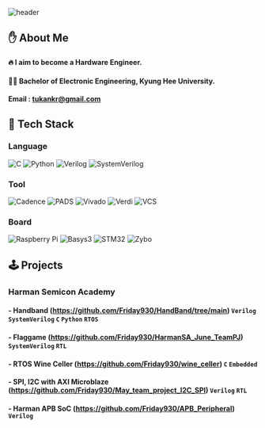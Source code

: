 <!-- ## Hi there 👋 -->

<!--
**Friday930/Friday930** is a ✨ _special_ ✨ repository because its `README.md` (this file) appears on your GitHub profile.

Here are some ideas to get you started:

- 🔭 I’m currently working on ...
- 🌱 I’m currently learning ...
- 👯 I’m looking to collaborate on ...
- 🤔 I’m looking for help with ...
- 💬 Ask me about ...
- 📫 How to reach me: ...
- 😄 Pronouns: ...
- ⚡ Fun fact: ...
-->

<!-- Header -->

![header](https://capsule-render.vercel.app/api?type=waving&color=auto&height=300&section=header&text=Good%20to%20see%20you👋&fontSize=90)

<!-- Body -->

## ✋ About Me
#### :fire: I aim to become a Hardware Engineer.
#### 👨‍🎓 Bachelor of Electronic Engineering, Kyung Hee University.
#### Email : tukankr@gmail.com

## 🧱 Tech Stack
### Language
![C](https://img.shields.io/badge/Lang-C-2AD8E8?style=for-the-badge)
![Python](https://img.shields.io/badge/Lang-Python-3776AB?style=for-the-badge)
![Verilog](https://img.shields.io/badge/HDL-Verilog-ff5722?style=for-the-badge)
![SystemVerilog](https://img.shields.io/badge/HDL-SystemVerilog-ff9800?style=for-the-badge)

### Tool
![Cadence](https://img.shields.io/badge/Tool-Cadence-E92F1A?style=for-the-badge)
![PADS](https://img.shields.io/badge/Tool-PADS-3D0AE4?style=for-the-badge)
![Vivado](https://img.shields.io/badge/Tool-Vivado-904cab?style=for-the-badge&logo=&logoColor=white)
![Verdi](https://img.shields.io/badge/Tool-Verdi-00C853?style=for-the-badge)
![VCS](https://img.shields.io/badge/Tool-VCS-00695C?style=for-the-badge)

### Board
![Raspberry Pi](https://img.shields.io/badge/Board-RaspberryPi-C51A4A?style=for-the-badge)
![Basys3](https://img.shields.io/badge/Board-Basys3-0535c6?style=for-the-badge)
![STM32](https://img.shields.io/badge/Board-STM32-003057?style=for-the-badge)
![Zybo](https://img.shields.io/badge/Board-Zybo-03b335?style=for-the-badge)

## 🕹️ Projects
### Harman Semicon Academy
#### - Handband (https://github.com/Friday930/HandBand/tree/main) `Verilog` `SystemVerilog` `C` `Python` `RTOS`
#### - Flaggame (https://github.com/Friday930/HarmanSA_June_TeamPJ) `SystemVerilog` `RTL`
#### - RTOS Wine Celler (https://github.com/Friday930/wine_celler) `C` `Embedded`
#### - SPI, I2C with AXI Microblaze (https://github.com/Friday930/May_team_project_I2C_SPI) `Verilog` `RTL`
#### - Harman APB SoC (https://github.com/Friday930/APB_Peripheral) `Verilog`



